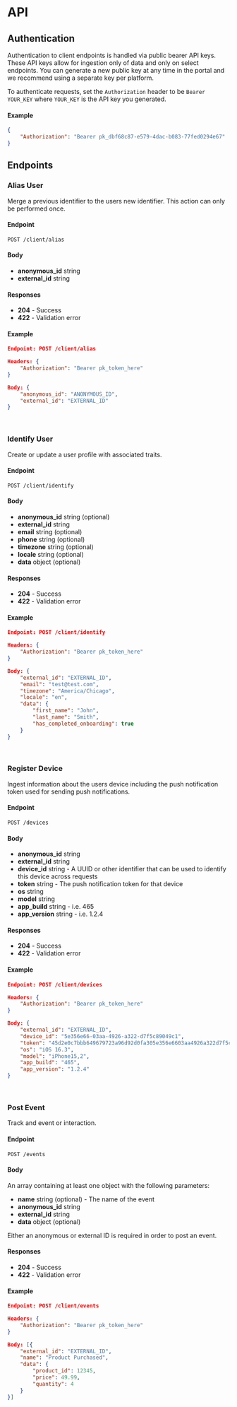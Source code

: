 # API

## Authentication
Authentication to client endpoints is handled via public bearer API keys. These API keys allow for ingestion only of data and only on select endpoints. You can generate a new public key at any time in the portal and we recommend using a separate key per platform.

To authenticate requests, set the `Authorization` header to be `Bearer YOUR_KEY` where `YOUR_KEY` is the API key you generated.

#### Example
```json
{
    "Authorization": "Bearer pk_dbf68c87-e579-4dac-b083-77fed0294e67"
}
```

## Endpoints
### Alias User
Merge a previous identifier to the users new identifier. This action can only be performed once.

#### Endpoint
`POST /client/alias`

#### Body
- **anonymous_id** string
- **external_id** string

#### Responses
- **204** - Success
- **422** - Validation error

#### Example
```json
Endpoint: POST /client/alias

Headers: {
    "Authorization": "Bearer pk_token_here"
}

Body: {
    "anonymous_id": "ANONYMOUS_ID",
    "external_id": "EXTERNAL_ID"
}
```

<br />

### Identify User
Create or update a user profile with associated traits.

#### Endpoint
`POST /client/identify`

#### Body
- **anonymous_id** string (optional)
- **external_id** string
- **email** string (optional)
- **phone** string (optional)
- **timezone** string (optional)
- **locale** string (optional)
- **data** object (optional)

#### Responses
- **204** - Success
- **422** - Validation error

#### Example
```json
Endpoint: POST /client/identify

Headers: {
    "Authorization": "Bearer pk_token_here"
}

Body: {
    "external_id": "EXTERNAL_ID",
    "email": "test@test.com",
    "timezone": "America/Chicago",
    "locale": "en",
    "data": {
        "first_name": "John",
        "last_name": "Smith",
        "has_completed_onboarding": true
    }
}
```

<br />

### Register Device
Ingest information about the users device including the push notification token used for sending push notifications.

#### Endpoint
`POST /devices`

#### Body
- **anonymous_id** string
- **external_id** string
- **device_id** string - A UUID or other identifier that can be used to identify this device across requests
- **token** string - The push notification token for that device
- **os** string
- **model** string
- **app_build** string - i.e. 465
- **app_version** string - i.e. 1.2.4

#### Responses
- **204** - Success
- **422** - Validation error

#### Example
```json
Endpoint: POST /client/devices

Headers: {
    "Authorization": "Bearer pk_token_here"
}

Body: {
    "external_id": "EXTERNAL_ID",
    "device_id": "5e356e66-03aa-4926-a322-d7f5c89049c1",
    "token": "45d2e0c7bbb649679723a96d92d0fa305e356e6603aa4926a322d7f5c89",
    "os": "iOS 16.3",
    "model": "iPhone15,2",
    "app_build": "465",
    "app_version": "1.2.4"
}
```


<br />

### Post Event
Track and event or interaction.

#### Endpoint
`POST /events`

#### Body
An array containing at least one object with the following parameters:

- **name** string (optional) - The name of the event
- **anonymous_id** string
- **external_id** string
- **data** object (optional)

Either an anonymous or external ID is required in order to post an event.

#### Responses
- **204** - Success
- **422** - Validation error

#### Example
```json
Endpoint: POST /client/events

Headers: {
    "Authorization": "Bearer pk_token_here"
}

Body: [{
    "external_id": "EXTERNAL_ID",
    "name": "Product Purchased",
    "data": {
        "product_id": 12345,
        "price": 49.99,
        "quantity": 4
    }
}]
```
